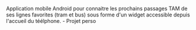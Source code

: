 Application mobile Android pour connaitre les prochains passages TAM de ses lignes favorites (tram et bus) sous forme d'un widget accessible depuis l'accueil du téélphone. - Projet perso
